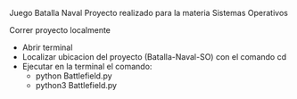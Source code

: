 Juego Batalla Naval
Proyecto realizado para la materia Sistemas Operativos

Correr proyecto localmente

- Abrir terminal
- Localizar ubicacion del proyecto (Batalla-Naval-SO) con el comando cd
- Ejecutar en la terminal el comando:
   * python Battlefield.py
   * python3 Battlefield.py
